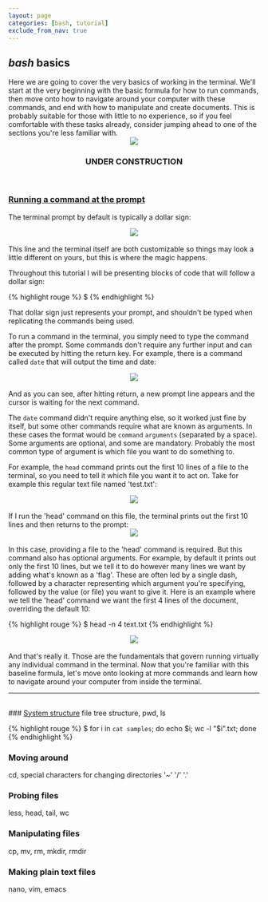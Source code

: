 ```yaml
---
layout: page
categories: [bash, tutorial]
exclude_from_nav: true
---
```


<h2><i>bash</i> basics</h2>
Here we are going to cover the very basics of working in the terminal. We'll start at the very beginning with the basic formula for how to run commands, then  move onto how to navigate around your computer with these commands, and end with how to manipulate and create documents. This is probably suitable for those with little to no experience, so if you feel comfortable with these tasks already, consider jumping ahead to one of the sections you're less familiar with. 


<br>
<center><img src="{{ site.url }}/images/under_construction.jpeg"></center>
<center><h3>UNDER CONSTRUCTION</h3></center>
<br>


### <u>Running a command at the prompt</u>
The terminal prompt by default is typically a dollar sign:
<center><img src="{{ site.url }}/images/blank_prompt.png"></center> 
<br>
This line and the terminal itself are both customizable so things may look a little different on yours, but this is where the magic happens. 

Throughout this tutorial I will be presenting blocks of code that will follow a dollar sign:

{% highlight rouge %}
$
{% endhighlight %}

That dollar sign just represents your prompt, and shouldn't be typed when replicating the commands being used. 

To run a command in the terminal, you simply need to type the command after the prompt. Some commands don't require any further input and can be executed by hitting the return key. For example, there is a command called `date` that will output the time and date:
<center><img src="{{ site.url }}/images/terminal_date.png"></center> 
<br>
And as you can see, after hitting return, a new prompt line appears and the cursor is waiting for the next command. 

The `date` command didn't require anything else, so it worked just fine by itself, but some other commands require what are known as arguments. In these cases the format would be `command` `arguments` (separated by a space). Some arguments are optional, and some are mandatory. Probably the most common type of argument is which file you want to do something to. 

For example, the `head` command prints out the first 10 lines of a file to the terminal, so you need to tell it which file you want it to act on. Take for example this regular text file named 'test.txt':
<center><img src="{{ site.url }}/images/test.txt.png"></center> 
<br>
If I run the 'head' command on this file, the terminal prints out the first 10 lines and then returns to the prompt:
<center><img src="{{ site.url }}/images/head_example.png"></center> 
<br>
In this case, providing a file to the 'head' command is required. But this command also has optional arguments. For example, by default it prints out only the first 10 lines, but we tell it to do however many lines we want by adding what's known as a 'flag'. These are often led by a single dash, followed by a character representing which argument you're specifying, followed by the value (or file) you want to give it. Here is an example where we tell the 'head' command we want the first 4 lines of the document, overriding the default 10:

{% highlight rouge %}
$ head -n 4 text.txt
{% endhighlight %}

<center><img src="{{ site.url }}/images/test.txt_head4.png"></center>  

<br>
And that's really it. Those are the fundamentals that govern running virtually any individual command in the terminal. Now that you're familiar with this baseline formula, let's move onto looking at more commands and learn how to navigate around your computer from inside the terminal.  
<br>

---
<br>
### <u>System structure</u>
file tree structure, pwd, ls
<br>  


{% highlight rouge %}
$ for i in `cat samples`; do echo $i; wc -l "$i".txt; done
{% endhighlight %}

### Moving around  
cd, special characters for changing directories '~'  '/'  '.'
<br>

### Probing files
less, head, tail, wc
<br>

### Manipulating files
cp, mv, rm, mkdir, rmdir 
<br>

### Making plain text files
nano, vim, emacs



